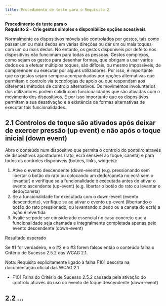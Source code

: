 ```yaml
---
title: Procedimento de teste para o Requisito 2 
---
```


**Procedimento de teste para o**<br>**Requisito 2 - Crie gestos simples e disponibilize opções acessíveis**

Normalmente os dispositivos móveis são controlados por gestos, tais como passar um ou mais dedos em várias direções ou dar um ou mais toques com um ou mais dedos. No entanto, os gestos disponíveis por defeito nos dispositivos não funcionam para todas as pessoas. Gestos complexos, como sejam os gestos para desenhar formas, que obrigam a usar vários dedos ou a efetuar múltiplos toques, são difíceis, ou mesmo impossíveis, de compreender ou executar por alguns utilizadores. Por isso, é importante que os gestos sejam sempre acompanhados por opções alternativas que permitam o controlo via tecnologias de apoio ou que respondam aos diferentes métodos de controlo alternativos. Os movimentos involuntários dos utilizadores podem colidir com funcionalidades que são ativadas com o movimento dos dispositivos. É por isso importante que os dispositivos permitam a sua desativação e a existência de formas alternativas de executar tais funcionalidades.

## 2.1 Controlos de toque são ativados após deixar de exercer pressão (up event) e não após o toque inicial (down event)


Abra o conteúdo num dispositivo que permita o controlo do ponteiro através de dispositivos apontadores (rato, ecrã sensível ao toque, caneta) e para todos os controles disponíveis (botões, links, widgets):


1. Ative o evento descendente (down-events) (e.g. pressionando sem libertar o botão do rato ou colocando um dedo/caneta no ecrã sem o levantar) e verifique se a funcionalidade é executada antes de ativar o evento ascendente (up-event) (e.g. libertar o botão do rato ou levantar o dedo/caneta)
2. Se a funcionalidade for executada com o down-event (evento descendente), verifique se ao ativar o evento up-event (libertando o botão do rato pressionado, ou levantando o dedo ou a caneta do ecrã) a ação é revertida
3. Avalie se pode ser considerado essencial no caso concreto que a funcionalidade seja chamada e integralmente completada apenas pelo evento descendente (down-event)

Resultado esperado

Se #1 for verdadeiro, e o #2 e o #3 forem falsos então o conteúdo falha o Critério de Sucesso 2.5.2 das WCAG 2.1.


Nota: Requisito explicitamente ligado à falha F101 descrita na documentação oficial das WCAG 2.1

- F101 Falha do Critério de Sucesso 2.5.2 causada pela ativação do controlo através do uso do evento de toque descendente (down-event)

## 2.2 ...
